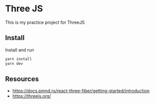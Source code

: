 # Three JS 

This is my practice project for ThreeJS

## Install

Install and run

```bash
yarn install
yarn dev
```

## Resources

- https://docs.pmnd.rs/react-three-fiber/getting-started/introduction
- https://threejs.org/